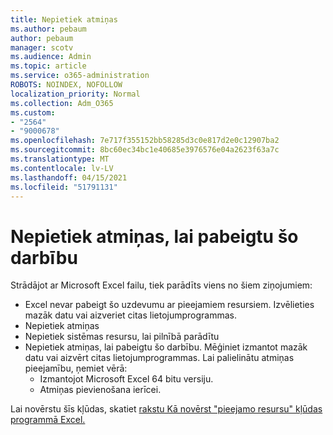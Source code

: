 ```yaml
---
title: Nepietiek atmiņas
ms.author: pebaum
author: pebaum
manager: scotv
ms.audience: Admin
ms.topic: article
ms.service: o365-administration
ROBOTS: NOINDEX, NOFOLLOW
localization_priority: Normal
ms.collection: Adm_O365
ms.custom:
- "2564"
- "9000678"
ms.openlocfilehash: 7e717f355152bb58285d3c0e817d2e0c12907ba2
ms.sourcegitcommit: 8bc60ec34bc1e40685e3976576e04a2623f63a7c
ms.translationtype: MT
ms.contentlocale: lv-LV
ms.lasthandoff: 04/15/2021
ms.locfileid: "51791131"
---
```

# <a name="there-isnt-enough-memory-to-complete-this-action"></a>Nepietiek atmiņas, lai pabeigtu šo darbību

Strādājot ar Microsoft Excel failu, tiek parādīts viens no šiem ziņojumiem:

- Excel nevar pabeigt šo uzdevumu ar pieejamiem resursiem. Izvēlieties mazāk datu vai aizveriet citas lietojumprogrammas.
- Nepietiek atmiņas
- Nepietiek sistēmas resursu, lai pilnībā parādītu
- Nepietiek atmiņas, lai pabeigtu šo darbību. Mēģiniet izmantot mazāk datu vai aizvērt citas lietojumprogrammas. Lai palielinātu atmiņas pieejamību, ņemiet vērā: 
    - Izmantojot Microsoft Excel 64 bitu versiju.
    - Atmiņas pievienošana ierīcei.

Lai novērstu šīs kļūdas, skatiet [rakstu Kā novērst "pieejamo resursu" kļūdas programmā Excel.](https://docs.microsoft.com/office/troubleshoot/excel/available-resources-errors)